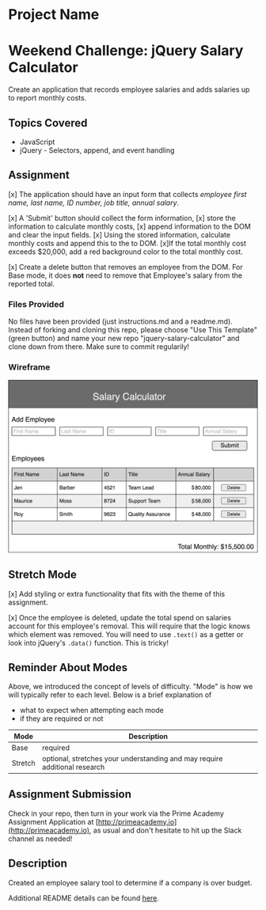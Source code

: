 # Project Name

# Weekend Challenge: jQuery Salary Calculator
Create an application that records employee salaries and adds salaries up to report monthly costs. 

## Topics Covered
- JavaScript
- jQuery - Selectors, append, and event handling

## Assignment

[x] The application should have an input form that collects _employee first name, last name, ID number, job title, annual salary_.

[x] A 'Submit' button should collect the form information, 
[x] store the information to calculate monthly costs, 
[x] append information to the DOM and clear the input fields. 
[x] Using the stored information, calculate monthly costs and append this to the to DOM. 
[x]If the total monthly cost exceeds $20,000, add a red background color to the total monthly cost.

[x] Create a delete button that removes an employee from the DOM. For Base mode, it does **not** need to remove that Employee's salary from the reported total.

### Files Provided
No files have been provided (just instructions.md and a readme.md). Instead of forking and cloning this repo, please choose "Use This Template" (green button) and name your new repo "jquery-salary-calculator" and clone down from there. Make sure to commit regularily!

### Wireframe

![Wireframe](salary-calc-wireframe.png)

## Stretch Mode

[x] Add styling or extra functionality that fits with the theme of this assignment.

[x] Once the employee is deleted, update the total spend on salaries account for this employee's removal. This will require that the logic knows which element was removed. You will need to use `.text()` as a getter or look into jQuery's `.data()` function. This is tricky! 

## Reminder About Modes

Above, we introduced the concept of levels of difficulty. "Mode" is how we will typically refer to each level. Below is a brief explanation of

* what to expect when attempting each mode
* if they are required or not

Mode | Description
--- | ---
Base | required
Stretch | optional, stretches your understanding and may require additional research

## Assignment Submission
Check in your repo, then turn in your work via the Prime Academy Assignment Application at [http://primeacademy.io](http://primeacademy.io), as usual and don't hesitate to hit up the Slack channel as needed!


## Description

Created an employee salary tool to determine if a company is over budget. 

Additional README details can be found [here](https://github.com/PrimeAcademy/readme-template/blob/master/README.md).
